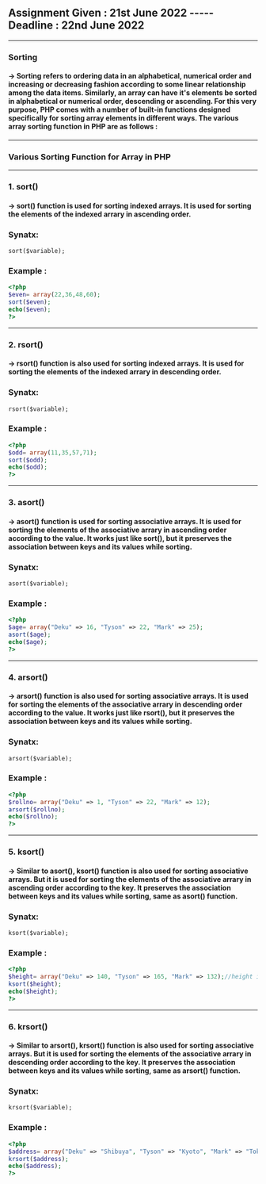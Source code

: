 ## Assignment Given : 21st June 2022 ----- Deadline : 22nd June 2022
***
### Sorting 
#### -> Sorting refers to ordering data in an alphabetical, numerical order and increasing or decreasing fashion according to some linear relationship among the data items. Similarly, an array can have it's elements be sorted in alphabetical or numerical order, descending or ascending. For this very purpose, PHP comes with a number of built-in functions designed specifically for sorting array elements in different ways. The various array sorting function in PHP are as follows :
***
### Various Sorting Function for Array in PHP
---
### 1. sort()
#### -> sort() function is used for sorting indexed arrays. It is used for sorting the elements of the indexed arrary in ascending order.
### Synatx:
`sort($variable);`
### Example :
```PHP
<?php
$even= array(22,36,48,60);
sort($even);
echo($even);
?>
```
---
### 2. rsort()
#### -> rsort() function is also used for sorting indexed arrays. It is used for sorting the elements of the indexed arrary in descending order.
### Synatx:
`rsort($variable);`
### Example :
```PHP
<?php
$odd= array(11,35,57,71);
sort($odd);
echo($odd);
?>
```
---
### 3. asort()
#### -> asort() function is used for sorting associative arrays. It is used for sorting the elements of the associative arrary in ascending order according to the value. It works just like sort(), but it preserves the association between keys and its values while sorting.
### Synatx:
`asort($variable);`
### Example :
```PHP
<?php
$age= array("Deku" => 16, "Tyson" => 22, "Mark" => 25);
asort($age);
echo($age);
?>
```
---
### 4. arsort()
#### -> arsort() function is also used for sorting associative arrays. It is used for sorting the elements of the associative arrary in descending order according to the value. It works just like rsort(), but it preserves the association between keys and its values while sorting.
### Synatx:
`arsort($variable);`
### Example :
```PHP
<?php
$rollno= array("Deku" => 1, "Tyson" => 22, "Mark" => 12);
arsort($rollno);
echo($rollno);
?>
```
---
### 5. ksort()
#### -> Similar to asort(), ksort() function is also used for sorting associative arrays. But it is used for sorting the elements of the associative arrary in ascending order according to the key. It preserves the association between keys and its values while sorting, same as asort() function.
### Synatx:
`ksort($variable);`
### Example :
```PHP
<?php
$height= array("Deku" => 140, "Tyson" => 165, "Mark" => 132);//height in centimeters
ksort($height);
echo($height);
?>
```
---
### 6. krsort()
#### -> Similar to arsort(), krsort() function is also used for sorting associative arrays. But it is used for sorting the elements of the associative arrary in descending order according to the key. It preserves the association between keys and its values while sorting, same as arsort() function.
### Synatx:
`krsort($variable);`
### Example :
```PHP
<?php
$address= array("Deku" => "Shibuya", "Tyson" => "Kyoto", "Mark" => "Tokyo");
krsort($address);
echo($address);
?>
```